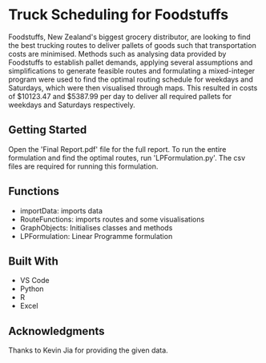 # Truck Scheduling for Foodstuffs

Foodstuffs, New Zealand's biggest grocery distributor, are looking to find the best trucking routes to deliver pallets of goods such that transportation costs are minimised. Methods such as analysing data provided by Foodstuffs to establish pallet demands, applying several assumptions and simplifications to generate feasible routes and formulating a mixed-integer program were used to find the optimal routing schedule for weekdays and Saturdays, which were then visualised through maps. This resulted in costs of $10123.47 and $5387.99 per day to deliver all required pallets for weekdays and Saturdays respectively. 

## Getting Started

Open the 'Final Report.pdf' file for the full report. To run the entire formulation and find the optimal routes, run 'LPFormulation.py'. The csv files are required for running this formulation.

## Functions

* importData: imports data 
* RouteFunctions: imports routes and some visualisations 
* GraphObjects: Initialises classes and methods 
* LPFormulation: Linear Programme formulation

## Built With

* VS Code
* Python
* R
* Excel

## Acknowledgments

Thanks to Kevin Jia for providing the given data.
